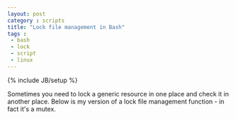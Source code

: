 ```yaml
---
layout: post
category : scripts
title: "Lock file management in Bash"
tags :
 - bash
 - lock
 - script
 - linux
---
```

{% include JB/setup %}

Sometimes you need to lock a generic resource in one place and check it in another place. Below is my version of a lock file management function - in fact it's a mutex.  

<div style="text-shadow:none;"><script src="https://gist.github.com/{{ site.author.github }}/9931244.js"></script></div>
